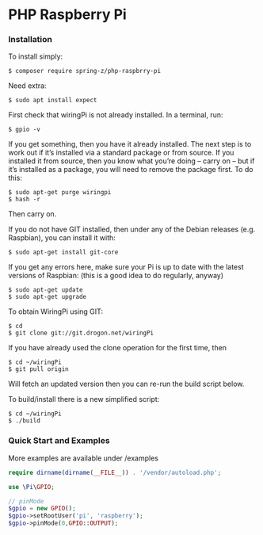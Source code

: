 # PHP Raspberry Pi 

### Installation

To install simply:

    $ composer require spring-z/php-raspbrry-pi
    
Need extra:

    $ sudo apt install expect
    
First check that wiringPi is not already installed. In a terminal, run:

    $ gpio -v

If you get something, then you have it already installed. The next step is to work out if it’s installed via a standard package or from source. If you installed it from source, then you know what you’re doing – carry on – but if it’s installed as a package, you will need to remove the package first. To do this:

    $ sudo apt-get purge wiringpi
    $ hash -r

Then carry on.

If you do not have GIT installed, then under any of the Debian releases (e.g. Raspbian), you can install it with:

    $ sudo apt-get install git-core

If you get any errors here, make sure your Pi is up to date with the latest versions of Raspbian: (this is a good idea to do regularly, anyway)

    $ sudo apt-get update
    $ sudo apt-get upgrade

To obtain WiringPi using GIT:

    $ cd
    $ git clone git://git.drogon.net/wiringPi

If you have already used the clone operation for the first time, then

    $ cd ~/wiringPi
    $ git pull origin

Will fetch an updated version then you can re-run the build script below.

To build/install there is a new simplified script:

    $ cd ~/wiringPi
    $ ./build
    
### Quick Start and Examples

More examples are available under /examples

```php
require dirname(dirname(__FILE__)) . '/vendor/autoload.php';

use \Pi\GPIO;

// pinMode
$gpio = new GPIO();
$gpio->setRootUser('pi', 'raspberry');
$gpio->pinMode(0,GPIO::OUTPUT);
```
